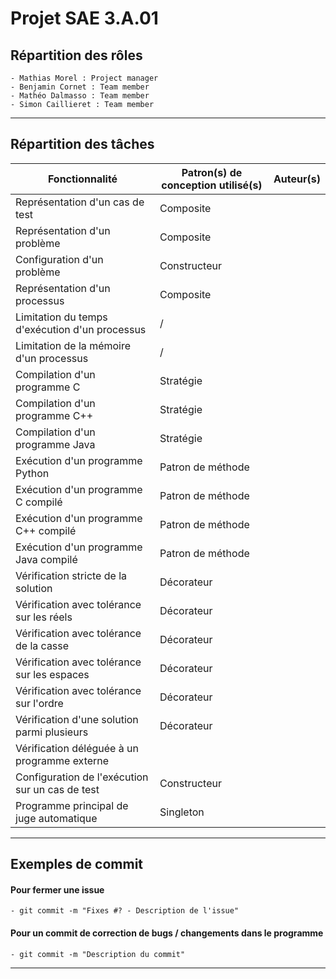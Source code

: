 # Projet SAE 3.A.01

## Répartition des rôles
    - Mathias Morel : Project manager
    - Benjamin Cornet : Team member
    - Mathéo Dalmasso : Team member
    - Simon Caillieret : Team member

---

## Répartition des tâches

| Fonctionnalité                                  | Patron(s) de conception utilisé(s) | Auteur(s)         |
|-------------------------------------------------|------------------------------------|--------------------|
| Représentation d'un cas de test                 | Composite                          |                    |
| Représentation d'un problème                    | Composite                          |                    |
| Configuration d'un problème                     | Constructeur                       |                    |
| Représentation d'un processus                   | Composite                          |                    |
| Limitation du temps d'exécution d'un processus  | /                                  |                    |
| Limitation de la mémoire d'un processus         | /                                  |                    |
| Compilation d'un programme C                    | Stratégie                          |                    |
| Compilation d'un programme C++                  | Stratégie                          |                    |
| Compilation d'un programme Java                 | Stratégie                          |                    |
| Exécution d'un programme Python                 | Patron de méthode                  |                    |
| Exécution d'un programme C compilé              | Patron de méthode                  |                    |
| Exécution d'un programme C++ compilé            | Patron de méthode                  |                    |
| Exécution d'un programme Java compilé           | Patron de méthode                  |                    |
| Vérification stricte de la solution             | Décorateur                         |                    |
| Vérification avec tolérance sur les réels       | Décorateur                         |                    |
| Vérification avec tolérance de la casse         | Décorateur                         |                    |
| Vérification avec tolérance sur les espaces     | Décorateur                         |                    |
| Vérification avec tolérance sur l'ordre         | Décorateur                         |                    |
| Vérification d'une solution parmi plusieurs     | Décorateur                         |                    |
| Vérification déléguée à un programme externe    |                                    |                    |
| Configuration de l'exécution sur un cas de test | Constructeur                       |                    |
| Programme principal de juge automatique         | Singleton                          |                    |

---

## Exemples de commit

#### Pour fermer une issue
    - git commit -m "Fixes #? - Description de l'issue"

#### Pour un commit de correction de bugs / changements dans le programme
    - git commit -m "Description du commit"

    
---

